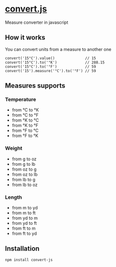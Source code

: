 # [convert.js](https://github.com/mirkoferraro/convert.js)

Measure converter in javascript

## How it works
You can convert units from a measure to another one
```
convert('15°C').value()              // 15
convert('15°C').to('°K')             // 288.15
convert('15°C').to('°F')             // 59
convert('15').measure('°C').to('°F') // 59
```

## Measures supports

### Temperature
* from °C to °K
* from °C to °F
* from °K to °C
* from °K to °F
* from °F to °C
* from °F to °K

### Weight
* from g to oz
* from g to lb
* from oz to g
* from oz to lb
* from lb to g
* from lb to oz

### Length
* from m to yd
* from m to ft
* from yd to m
* from yd to ft
* from ft to m
* from ft to yd

## Installation
```
npm install convert-js
```
